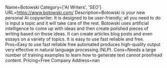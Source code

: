 Name=Botowski
Category=['AI Writers', 'SEO']
URL=https://www.botowski.com/
Description=Botowski is your new personal AI copywriter. It is designed to be user-friendly; all you need to do is input a topic and it will take care of the rest. Botowski uses artificial intelligence to come up with ideas and then create polished pieces of writing based on those ideas. It can create articles blog posts and even essays on a variety of topics. It is easy to use fast reliable and free.
Pros=Easy to use fast reliable free automated produces high-quality output very effective in natural language processing (NLP).
Cons=Needs a large number of training examples to learn how to generate text cannot proofread content.
Pricing=Free
Company Address=nan
